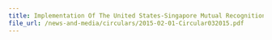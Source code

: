```yaml
---
title: Implementation Of The United States-Singapore Mutual Recognition Arrangement
file_url: /news-and-media/circulars/2015-02-01-Circular032015.pdf
---
```


